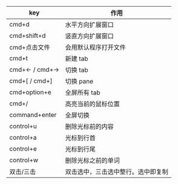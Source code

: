 

| key           | 作用                |
| ------------- | ----------------- |
| cmd+d         | 水平方向扩展窗口          |
| cmd+shift+d   | 竖直方向扩展窗口          |
| cmd+点击文件      | 会用默认程序打开文件        |
| cmd+t         | 新建 tab            |
| cmd+← / cmd+→ | 切换 tab            |
| cmd+[ / cmd+] | 切换 pane           |
| cmd+option+e  | 全屏所有 tab          |
| cmd+/         | 高亮当前的鼠标位置         |
| command+enter | 全屏切换              |
| control+u     | 删除光标前的内容          |
| control+a     | 光标到行首             |
| control+e     | 光标到行尾             |
| control+w     | 删除光标之前的单词         |
| 双击/三击         | 双击选中，三击选中整行。选中即复制 |

